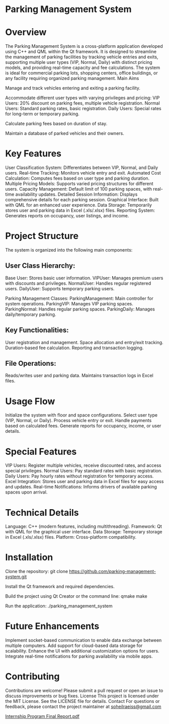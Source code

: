 # Parking Management System

# Overview

The Parking Management System is a cross-platform application developed using C++ and QML within the Qt framework. It is designed to streamline the management of parking facilities by tracking vehicle entries and exits, supporting multiple user types (VIP, Normal, Daily) with distinct pricing models, and providing real-time capacity and fee calculations. The system is ideal for commercial parking lots, shopping centers, office buildings, or any facility requiring organized parking management.
Main Aims

Manage and track vehicles entering and exiting a parking facility.

Accommodate different user types with varying privileges and pricing:
VIP Users: 20% discount on parking fees, multiple vehicle registration.
Normal Users: Standard parking rates, basic registration.
Daily Users: Special rates for long-term or temporary parking.

Calculate parking fees based on duration of stay.

Maintain a database of parked vehicles and their owners.

# Key Features

User Classification System: Differentiates between VIP, Normal, and Daily users.
Real-time Tracking: Monitors vehicle entry and exit.
Automated Cost Calculation: Computes fees based on user type and parking duration.
Multiple Pricing Models: Supports varied pricing structures for different users.
Capacity Management: Default limit of 100 parking spaces, with real-time availability updates.
Detailed Session Information: Displays comprehensive details for each parking session.
Graphical Interface: Built with QML for an enhanced user experience.
Data Storage: Temporarily stores user and parking data in Excel (.xls/.xlsx) files.
Reporting System: Generates reports on occupancy, user listings, and income.

# Project Structure
The system is organized into the following main components:

## User Class Hierarchy:
Base User: Stores basic user information.
VIPUser: Manages premium users with discounts and privileges.
NormalUser: Handles regular registered users.
DailyUser: Supports temporary parking users.


Parking Management Classes:
ParkingManagement: Main controller for system operations.
ParkingVIP: Manages VIP parking spaces.
ParkingNormal: Handles regular parking spaces.
ParkingDaily: Manages daily/temporary parking.


## Key Functionalities:
User registration and management.
Space allocation and entry/exit tracking.
Duration-based fee calculation.
Reporting and transaction logging.


## File Operations:
Reads/writes user and parking data.
Maintains transaction logs in Excel files.



# Usage Flow

Initialize the system with floor and space configurations.
Select user type (VIP, Normal, or Daily).
Process vehicle entry or exit.
Handle payments based on calculated fees.
Generate reports for occupancy, income, or user details.

# Special Features

VIP Users: Register multiple vehicles, receive discounted rates, and access special privileges.
Normal Users: Pay standard rates with basic registration.
Daily Users: Pay hourly rates without registration for temporary access.
Excel Integration: Stores user and parking data in Excel files for easy access and updates.
Real-time Notifications: Informs drivers of available parking spaces upon arrival.

# Technical Details

Language: C++ (modern features, including multithreading).
Framework: Qt with QML for the graphical user interface.
Data Storage: Temporary storage in Excel (.xls/.xlsx) files.
Platform: Cross-platform compatibility.

# Installation

Clone the repository:
git clone https://github.com/parking-management-system.git


Install the Qt framework and required dependencies.

Build the project using Qt Creator or the command line:
qmake
make


Run the application:
./parking_management_system



# Future Enhancements

Implement socket-based communication to enable data exchange between multiple computers.
Add support for cloud-based data storage for scalability.
Enhance the UI with additional customization options for users.
Integrate real-time notifications for parking availability via mobile apps.

# Contributing
Contributions are welcome! Please submit a pull request or open an issue to discuss improvements or bug fixes.
License
This project is licensed under the MIT License. See the LICENSE file for details.
Contact
For questions or feedback, please contact the project maintainer at soheilraeiss@gmail.com

[Internship Program Final Report.pdf](https://github.com/user-attachments/files/21074431/Internship.Program.Final.Report.pdf)

